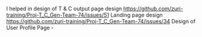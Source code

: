 I helped in design of T & C output page design	https://github.com/zuri-training/Proj-T_C_Gen-Team-74/issues/51
Landing page design	https://github.com/zuri-training/Proj-T_C_Gen-Team-74/issues/34
Design of User Profile Page -